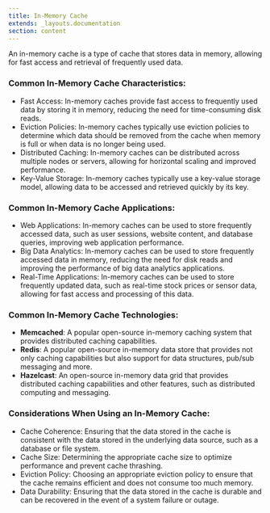 ```yaml
---
title: In-Memory Cache
extends: _layouts.documentation
section: content
---
```


An in-memory cache is a type of cache that stores data in memory, allowing for fast access and retrieval of frequently used data.

### Common In-Memory Cache Characteristics:

-   Fast Access: In-memory caches provide fast access to frequently used data by storing it in memory, reducing the need for time-consuming disk reads.
-   Eviction Policies: In-memory caches typically use eviction policies to determine which data should be removed from the cache when memory is full or when data is no longer being used.
-   Distributed Caching: In-memory caches can be distributed across multiple nodes or servers, allowing for horizontal scaling and improved performance.
-   Key-Value Storage: In-memory caches typically use a key-value storage model, allowing data to be accessed and retrieved quickly by its key.

### Common In-Memory Cache Applications:

-   Web Applications: In-memory caches can be used to store frequently accessed data, such as user sessions, website content, and database queries, improving web application performance.
-   Big Data Analytics: In-memory caches can be used to store frequently accessed data in memory, reducing the need for disk reads and improving the performance of big data analytics applications.
-   Real-Time Applications: In-memory caches can be used to store frequently updated data, such as real-time stock prices or sensor data, allowing for fast access and processing of this data.

### Common In-Memory Cache Technologies:

-   **Memcached**: A popular open-source in-memory caching system that provides distributed caching capabilities.
-   **Redis**: A popular open-source in-memory data store that provides not only caching capabilities but also support for data structures, pub/sub messaging and more.
-   **Hazelcast**: An open-source in-memory data grid that provides distributed caching capabilities and other features, such as distributed computing and messaging.

### Considerations When Using an In-Memory Cache:

-   Cache Coherence: Ensuring that the data stored in the cache is consistent with the data stored in the underlying data source, such as a database or file system.
-   Cache Size: Determining the appropriate cache size to optimize performance and prevent cache thrashing.
-   Eviction Policy: Choosing an appropriate eviction policy to ensure that the cache remains efficient and does not consume too much memory.
-   Data Durability: Ensuring that the data stored in the cache is durable and can be recovered in the event of a system failure or outage.